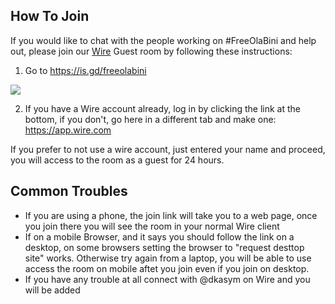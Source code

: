 ## How To Join

If you would like to chat with the people working on #FreeOlaBini and help out, please join our [Wire](https://app.wire.com) Guest room by following these instructions:

1. Go to https://is.gd/freeolabini

![](https://freeolabini.org/img/login.png)


2. If you have a Wire account already, log in by clicking the link at the bottom, if you don't, go here in a different tab and make one: https://app.wire.com

If you prefer to not use a wire account, just entered your name and proceed, you will access to the room as a guest for 24 hours.

## Common Troubles

- If you are using a phone, the join link will take you to a web page, once you join there you will see the room in your normal Wire client
- If on a mobile Browser, and it says you should follow the link on a desktop, on some browsers setting the browser to "request desttop site" works. Otherwise try again from a laptop, you will be able to use access the room on mobile aftet you join even if you join on desktop.
- If you have any trouble at all connect with @dkasym on Wire and you will be added

